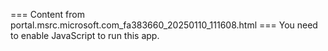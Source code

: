 === Content from portal.msrc.microsoft.com_fa383660_20250110_111608.html ===
You need to enable JavaScript to run this app.
